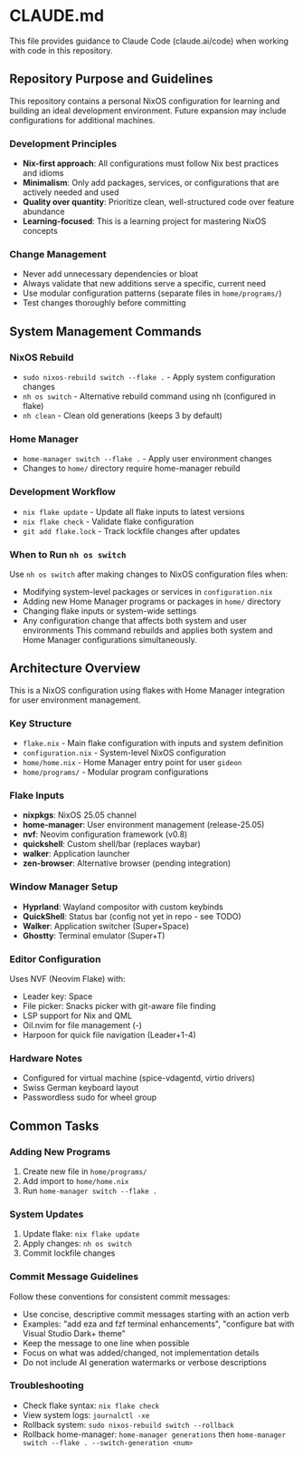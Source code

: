 # CLAUDE.md

This file provides guidance to Claude Code (claude.ai/code) when working with code in this repository.

## Repository Purpose and Guidelines

This repository contains a personal NixOS configuration for learning and building an ideal development environment. Future expansion may include configurations for additional machines.

### Development Principles
- **Nix-first approach**: All configurations must follow Nix best practices and idioms
- **Minimalism**: Only add packages, services, or configurations that are actively needed and used
- **Quality over quantity**: Prioritize clean, well-structured code over feature abundance
- **Learning-focused**: This is a learning project for mastering NixOS concepts

### Change Management
- Never add unnecessary dependencies or bloat
- Always validate that new additions serve a specific, current need
- Use modular configuration patterns (separate files in `home/programs/`)
- Test changes thoroughly before committing

## System Management Commands

### NixOS Rebuild
- `sudo nixos-rebuild switch --flake .` - Apply system configuration changes
- `nh os switch` - Alternative rebuild command using nh (configured in flake)
- `nh clean` - Clean old generations (keeps 3 by default)

### Home Manager
- `home-manager switch --flake .` - Apply user environment changes
- Changes to `home/` directory require home-manager rebuild

### Development Workflow
- `nix flake update` - Update all flake inputs to latest versions
- `nix flake check` - Validate flake configuration
- `git add flake.lock` - Track lockfile changes after updates

### When to Run `nh os switch`
Use `nh os switch` after making changes to NixOS configuration files when:
- Modifying system-level packages or services in `configuration.nix`
- Adding new Home Manager programs or packages in `home/` directory  
- Changing flake inputs or system-wide settings
- Any configuration change that affects both system and user environments
This command rebuilds and applies both system and Home Manager configurations simultaneously.

## Architecture Overview

This is a NixOS configuration using flakes with Home Manager integration for user environment management.

### Key Structure
- `flake.nix` - Main flake configuration with inputs and system definition
- `configuration.nix` - System-level NixOS configuration
- `home/home.nix` - Home Manager entry point for user `gideon`
- `home/programs/` - Modular program configurations

### Flake Inputs
- **nixpkgs**: NixOS 25.05 channel
- **home-manager**: User environment management (release-25.05)
- **nvf**: Neovim configuration framework (v0.8)
- **quickshell**: Custom shell/bar (replaces waybar)
- **walker**: Application launcher
- **zen-browser**: Alternative browser (pending integration)

### Window Manager Setup
- **Hyprland**: Wayland compositor with custom keybinds
- **QuickShell**: Status bar (config not yet in repo - see TODO)
- **Walker**: Application switcher (Super+Space)
- **Ghostty**: Terminal emulator (Super+T)

### Editor Configuration
Uses NVF (Neovim Flake) with:
- Leader key: Space
- File picker: Snacks picker with git-aware file finding
- LSP support for Nix and QML
- Oil.nvim for file management (-)
- Harpoon for quick file navigation (Leader+1-4)

### Hardware Notes
- Configured for virtual machine (spice-vdagentd, virtio drivers)
- Swiss German keyboard layout
- Passwordless sudo for wheel group

## Common Tasks

### Adding New Programs
1. Create new file in `home/programs/`
2. Add import to `home/home.nix`
3. Run `home-manager switch --flake .`

### System Updates
1. Update flake: `nix flake update`
2. Apply changes: `nh os switch`
3. Commit lockfile changes

### Commit Message Guidelines
Follow these conventions for consistent commit messages:
- Use concise, descriptive commit messages starting with an action verb
- Examples: "add eza and fzf terminal enhancements", "configure bat with Visual Studio Dark+ theme"
- Keep the message to one line when possible
- Focus on what was added/changed, not implementation details
- Do not include AI generation watermarks or verbose descriptions

### Troubleshooting
- Check flake syntax: `nix flake check`
- View system logs: `journalctl -xe`
- Rollback system: `sudo nixos-rebuild switch --rollback`
- Rollback home-manager: `home-manager generations` then `home-manager switch --flake . --switch-generation <num>`
